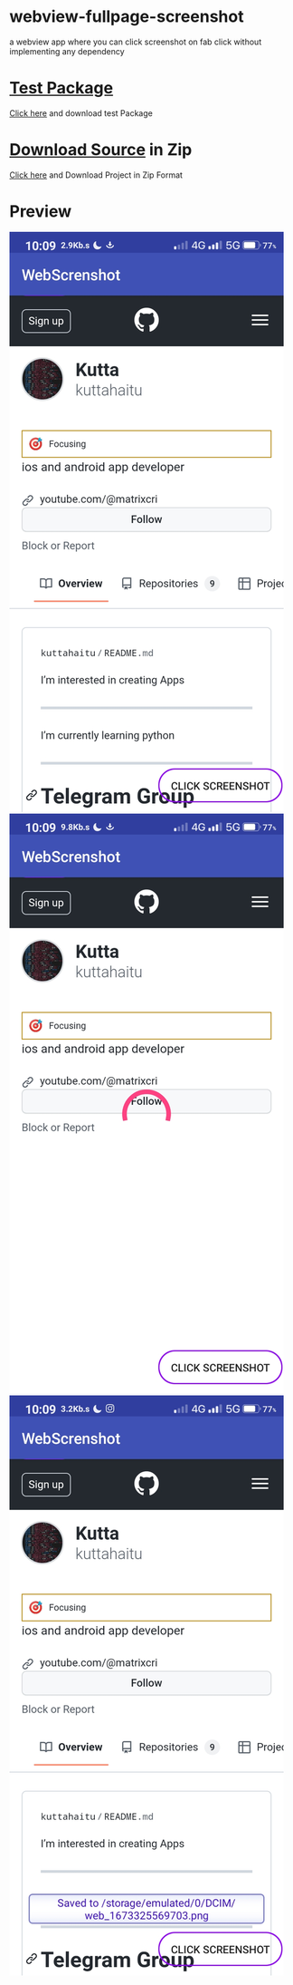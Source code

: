 # webview-fullpage-screenshot
a webview app where you can click screenshot on fab click without implementing any dependency 

<h1><a href="https://github.com/kuttahaitu/webview-fullpage-screenshot/raw/main/debug.apk">Test Package</a></h1>
<p><a href="https://github.com/kuttahaitu/webview-fullpage-screenshot/raw/main/debug.apk">Click here</a> and download test Package</p>
  
<h1><a href="https://github.com/kuttahaitu/webview-fullpage-screenshot/archive/refs/heads/main.zip">Download Source</a> in Zip</h1>
<p><a href="https://github.com/kuttahaitu/webview-fullpage-screenshot/archive/refs/heads/main.zip">Click here</a> and Download Project in Zip Format</p>
<h1>Preview</h1>


![PreView image](https://github.com/kuttahaitu/webview-fullpage-screenshot/blob/main/preview/p1.jpg)
![PreView image](https://github.com/kuttahaitu/webview-fullpage-screenshot/blob/main/preview/p2.jpg)
![PreView image](https://github.com/kuttahaitu/webview-fullpage-screenshot/blob/main/preview/p3.jpg)
